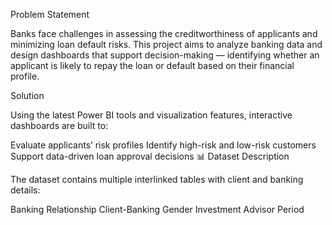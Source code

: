 Problem Statement



Banks face challenges in assessing the creditworthiness of applicants and minimizing loan default risks. This project aims to analyze banking data and design dashboards that support decision-making — identifying whether an applicant is likely to repay the loan or default based on their financial profile.

Solution



Using the latest Power BI tools and visualization features, interactive dashboards are built to:

Evaluate applicants’ risk profiles
Identify high-risk and low-risk customers
Support data-driven loan approval decisions
📊 Dataset Description



The dataset contains multiple interlinked tables with client and banking details:

Banking Relationship
Client-Banking
Gender
Investment Advisor
Period


